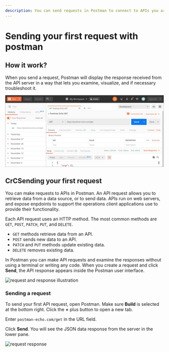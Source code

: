 ```yaml
---
description: You can send requests in Postman to connect to APIs you are working with
---
```


# Sending your first request with postman

## How it work?

When you send a request, Postman will display the response received from the API server in a way that lets you examine, visualize, and if necessary troubleshoot it.

![](../.gitbook/assets/image%20%281%29.png)

## CrCSending your first request

You can make requests to APIs in Postman. An API request allows you to retrieve data from a data source, or to send data. APIs run on web servers, and expose enpdoints to support the operations client applications use to provide their functionality.

Each API request uses an HTTP method. The most common methods are `GET`, `POST`, `PATCH`, `PUT`, and `DELETE`.

* `GET` methods retrieve data from an API.
* `POST` sends new data to an API.
* `PATCH` and `PUT` methods update existing data.
* `DELETE` removes existing data.

In Postman you can make API requests and examine the responses without using a terminal or writing any code. When you create a request and click **Send**, the API response appears inside the Postman user interface.

![request and response illustration](https://assets.postman.com/postman-docs/anatomy-of-a-request.png)

### Sending a request <a id="sending-a-request"></a>

To send your first API request, open Postman. Make sure **Build** is selected at the bottom right. Click the **+** plus button to open a new tab.

Enter `postman-echo.com/get` in the URL field.

Click **Send**. You will see the JSON data response from the server in the lower pane.

![request response](https://assets.postman.com/postman-docs/Request-repsonse.png)

